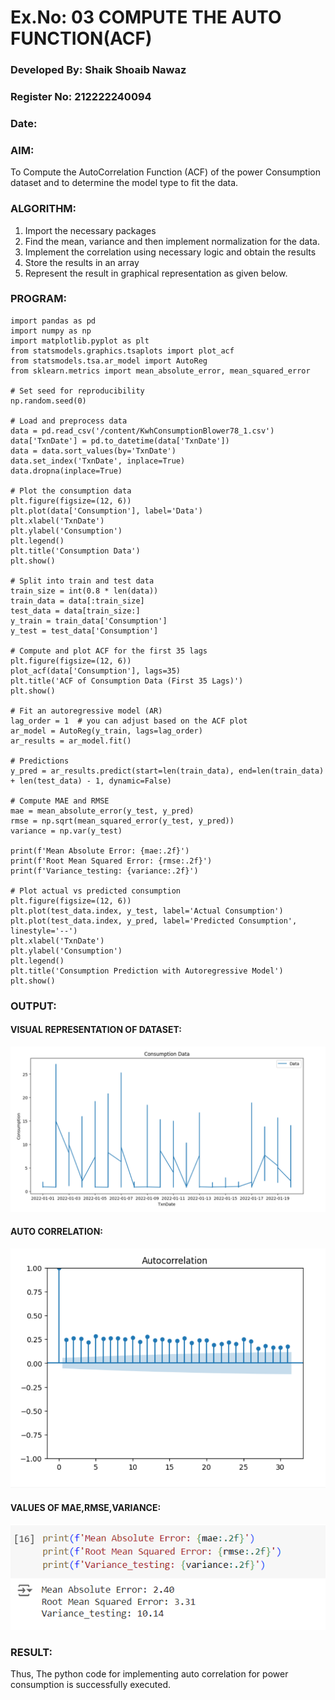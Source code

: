 # Ex.No: 03   COMPUTE THE AUTO FUNCTION(ACF)
### Developed By: Shaik Shoaib Nawaz
### Register No: 212222240094
### Date: 

### AIM:
To Compute the AutoCorrelation Function (ACF) of the power Consumption dataset and 
to determine the model
type to fit the data.
### ALGORITHM:
1. Import the necessary packages
2. Find the mean, variance and then implement normalization for the data.
3. Implement the correlation using necessary logic and obtain the results
4. Store the results in an array
5. Represent the result in graphical representation as given below.
### PROGRAM:
```
import pandas as pd
import numpy as np
import matplotlib.pyplot as plt
from statsmodels.graphics.tsaplots import plot_acf
from statsmodels.tsa.ar_model import AutoReg
from sklearn.metrics import mean_absolute_error, mean_squared_error

# Set seed for reproducibility
np.random.seed(0)

# Load and preprocess data
data = pd.read_csv('/content/KwhConsumptionBlower78_1.csv')
data['TxnDate'] = pd.to_datetime(data['TxnDate'])
data = data.sort_values(by='TxnDate')
data.set_index('TxnDate', inplace=True)
data.dropna(inplace=True)

# Plot the consumption data
plt.figure(figsize=(12, 6))
plt.plot(data['Consumption'], label='Data')
plt.xlabel('TxnDate')
plt.ylabel('Consumption')
plt.legend()
plt.title('Consumption Data')
plt.show()

# Split into train and test data
train_size = int(0.8 * len(data))
train_data = data[:train_size]
test_data = data[train_size:]
y_train = train_data['Consumption']
y_test = test_data['Consumption']

# Compute and plot ACF for the first 35 lags
plt.figure(figsize=(12, 6))
plot_acf(data['Consumption'], lags=35)
plt.title('ACF of Consumption Data (First 35 Lags)')
plt.show()

# Fit an autoregressive model (AR)
lag_order = 1  # you can adjust based on the ACF plot
ar_model = AutoReg(y_train, lags=lag_order)
ar_results = ar_model.fit()

# Predictions
y_pred = ar_results.predict(start=len(train_data), end=len(train_data) + len(test_data) - 1, dynamic=False)

# Compute MAE and RMSE
mae = mean_absolute_error(y_test, y_pred)
rmse = np.sqrt(mean_squared_error(y_test, y_pred))
variance = np.var(y_test)

print(f'Mean Absolute Error: {mae:.2f}')
print(f'Root Mean Squared Error: {rmse:.2f}')
print(f'Variance_testing: {variance:.2f}')

# Plot actual vs predicted consumption
plt.figure(figsize=(12, 6))
plt.plot(test_data.index, y_test, label='Actual Consumption')
plt.plot(test_data.index, y_pred, label='Predicted Consumption', linestyle='--')
plt.xlabel('TxnDate')
plt.ylabel('Consumption')
plt.legend()
plt.title('Consumption Prediction with Autoregressive Model')
plt.show()

```

### OUTPUT:
#### VISUAL REPRESENTATION OF DATASET:
![dataset](image1.png)

#### AUTO CORRELATION:
![auto_correlation](image2.png)

#### VALUES OF MAE,RMSE,VARIANCE:
![alt text](image.png)


### RESULT: 
Thus, The python code for implementing auto correlation for power consumption is successfully executed.
